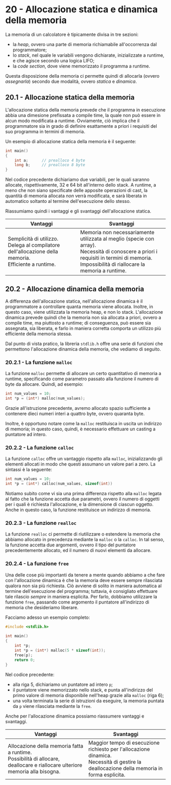 # 20 - Allocazione statica e dinamica della memoria

La memoria di un calcolatore è tipicamente divisa in tre sezioni:

* la *heap*, ovvero una parte di memoria richiamabile all'occorrenza dal programmatore;
* lo *stack*, nel quale le variabili vengono dichiarate, inizializzate a runtime, e che agisce secondo una logica LIFO;
* la *code section*, dove viene memorizzato il programma a runtime.

Questa disposizione della memoria ci permette quindi di allocarla (ovvero *assegnarla*) secondo due modalità, ovvero *statica* e *dinamica*.

## 20.1 - Allocazione statica della memoria

L'allocazione statica della memoria prevede che il programma in esecuzione abbia una dimesione prefissata a compile time, la quale non può essere in alcun modo modificata a runtime. Ovviamente, ciò implica che il programmatore sia in grado di definire esattamente a priori i requisiti del suo programma in termini di memoria. 

Un esempio di allocazione statica della memoria è il seguente:

```c
int main()
{
    int a;      // prealloco 4 byte
    long b;     // prealloco 8 byte
}
```

Nel codice precedente dichiariamo due variabili, per le quali saranno allocate, rispettivamente, 32 e 64 bit all'interno dello stack. A runtime, a meno che non siano specificate delle apposite operazioni di cast, la quantità di memoria allocata *non* verrà modificata, e sarà liberata in automatico soltanto al termine dell'esecuzione dello stesso.

Riassumiamo quindi i vantaggi e gli svantaggi dell'allocazione statica.

| Vantaggi | Svantaggi |
| -------- | --------- |
| Semplicità di utilizzo.</br>Delega al compilatore dell'allocazione della memoria.</br>Efficiente a runtime. | Memoria non necessariamente utilizzata al meglio (specie con array).</br>Necessità di conoscere a priori i requisiti in termini di memoria.</br>Impossibilità di riallocare la memoria a runtime. |

## 20.2 - Allocazione dinamica della memoria

A differenza dell'allocazione statica, nell'allocazione dinamica è il programmatore a controllare quanta memoria viene allocata. Inoltre, in questo caso, viene utilizzata la memoria heap, e non lo stack. L'allocazione dinamica prevede quindi che la memoria non sia allocata a priori, ovvero a compile time, ma piuttosto a runtime; di conseguenza, può essere sia assegnata, sia liberata, e farlo in maniera corretta comporta un utilizzo più efficiente della memoria stessa.

Dal punto di vista pratico, la libreria `stdlib.h` offre una serie di funzioni che permettono l'allocazione dinamica della memoria, che vediamo di seguito.

### 20.2.1 - La funzione `malloc`

La funzione `malloc` permette di allocare un certo quantitativo di memoria a runtime, specificando come parametro passato alla funzione il numero di byte da allocare. Quindi, ad esempio:

```c
int num_values = 10;
int *p = (int*) malloc(num_values);
```

Grazie all'istruzione precedente, avremo allocato spazio sufficiente a contenere dieci numeri interi a quattro byte, ovvero quaranta byte.

Inoltre, è opportuno notare come la `malloc` restituisca in uscita un indirizzo di memoria; in questo caso, quindi, è necessario effettuare un casting a puntatore ad intero.

### 20.2.2 - La funzione `calloc`

La funzione `calloc` offre un vantaggio rispetto alla `malloc`, inizializzando gli elementi allocati in modo che questi assumano un valore pari a zero. La sintassi è la seguente:

```c
int num_values = 10;
int *p = (int*) calloc(num_values, sizeof(int))
```

Notiamo subito come vi sia una prima differenza rispetto alla `malloc` legata al fatto che la funzione accetta due parametri, ovvero il numero di oggetti per i quali è richiesta l'allocazione, e la dimensione di ciascun oggetto. Anche in questo caso, la funzione restituisce un indirizzo di memoria.

### 20.2.3 - La funzione `realloc`

La funzione `realloc` ci permette di riutilizzare o estendere la memoria che abbiamo allocato in precedenza mediante la `malloc` o la `calloc`. In tal senso, la funzione accetta due argomenti, ovvero il tipo del puntatore precedentemente allocato, ed il numero di nuovi elementi da allocare.

### 20.2.4 - La funzione `free`

Una delle cose più importanti da tenere a mente quando abbiamo a che fare con l'allocazione dinamica è che la memoria deve essere sempre rilasciata qualora non sia più richiesta. Ciò avviene di solito in maniera automatica al termine dell'esecuzione del programma; tuttavia, è consigliato effettuare tale rilascio *sempre* in maniera esplicita. Per farlo, dobbiamo utilizzare la funzione `free`, passando come argomento il puntatore all'indirizzo di memoria che desideriamo liberare.

Facciamo adesso un esempio completo:

```c linenums="1"
#include <stdlib.h>
  
int main()
{
    int *p;
    int *p = (int*) malloc(5 * sizeof(int));
    free(p);
    return 0;
}
```

Nel codice precedente:

* alla riga 5, dichiariamo un puntatore ad intero `p`;
* il puntatore viene memorizzato nello stack, e punta all'indirizzo del primo valore di memoria disponibile nell'heap grazie alla `malloc` (riga 6);
* una volta terminata la serie di istruzioni da eseguire, la memoria puntata da `p` viene rilasciata mediante la `free`.

Anche per l'allocazione dinamica possiamo riassumere vantaggi e svantaggi.

| Vantaggi | Svantaggi |
| -------- | --------- |
| Allocazione della memoria fatta a runtime.</br>Possibilità di allocare, deallocare e riallocare ulteriore memoria alla bisogna.</br> | Maggior tempo di esecuzione richiesto per l'allocazione dinamica.</br>Necessità di gestire la deallocazione della memoria in forma esplicita. |
